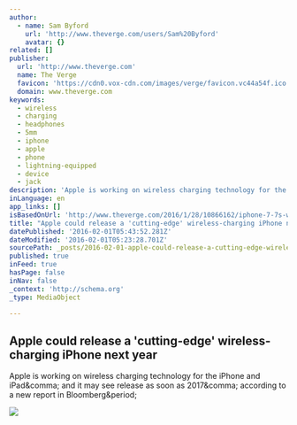 ```yaml
---
author:
  - name: Sam Byford
    url: 'http://www.theverge.com/users/Sam%20Byford'
    avatar: {}
related: []
publisher:
  url: 'http://www.theverge.com'
  name: The Verge
  favicon: 'https://cdn0.vox-cdn.com/images/verge/favicon.vc44a54f.ico'
  domain: www.theverge.com
keywords:
  - wireless
  - charging
  - headphones
  - 5mm
  - iphone
  - apple
  - phone
  - lightning-equipped
  - device
  - jack
description: 'Apple is working on wireless charging technology for the iPhone and iPad, and it may see release as soon as 2017, according to a new report in Bloomberg.'
inLanguage: en
app_links: []
isBasedOnUrl: 'http://www.theverge.com/2016/1/28/10866162/iphone-7-7s-wireless-charging-2017-report'
title: "Apple could release a 'cutting-edge' wireless-charging iPhone next year"
datePublished: '2016-02-01T05:43:52.281Z'
dateModified: '2016-02-01T05:23:28.701Z'
sourcePath: _posts/2016-02-01-apple-could-release-a-cutting-edge-wireless-charging-iphon.md
published: true
inFeed: true
hasPage: false
inNav: false
_context: 'http://schema.org'
_type: MediaObject

---
```

<article style=""><h1>Apple could release a 'cutting-edge' wireless-charging iPhone next year</h1><p>Apple is working on wireless charging technology for the iPhone and iPad&amp;comma; and it may see release as soon as 2017&amp;comma; according to a new report in Bloomberg&amp;period;</p><img src="https://cdn2.vox-cdn.com/thumbor/HhweXqPKTGjCeLQlLUmqdjka77c=/0x188:2039x1335/1600x900/cdn0.vox-cdn.com/uploads/chorus_image/image/48674995/iphone-verge-stock-1191.0.0.jpg" /></article>